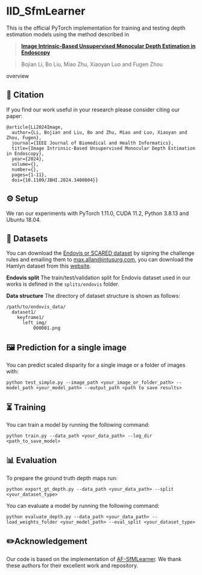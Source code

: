 # IID_SfmLearner
This is the official PyTorch implementation for training and testing depth estimation models using the method described in
> [**Image Intrinsic-Based Unsupervised Monocular Depth Estimation in Endoscopy**](https://ieeexplore.ieee.org/document/10530343)

> Bojian Li, Bo Liu, Miao Zhu, Xiaoyan Luo and Fugen Zhou

overview

## 📄 Citation
If you find our work useful in your research please consider citing our paper:
```
@article{Li2024Image,
  author={Li, Bojian and Liu, Bo and Zhu, Miao and Luo, Xiaoyan and Zhou, Fugen},
  journal={IEEE Journal of Biomedical and Health Informatics}, 
  title={Image Intrinsic-Based Unsupervised Monocular Depth Estimation in Endoscopy}, 
  year={2024},
  volume={},
  number={},
  pages={1-11},
  doi={10.1109/JBHI.2024.3400804}}
```

## ⚙️ Setup
We ran our experiments with PyTorch 1.11.0, CUDA 11.2, Python 3.8.13 and Ubuntu 18.04.

## 💾 Datasets
You can download the [Endovis or SCARED dataset](https://endovissub2019-scared.grand-challenge.org/) by signing the challenge rules and emailing them to [max.allan@intusurg.com](mailto:max.allan@intusurg.com),  you can download the Hamlyn dataset from this [website](http://hamlyn.doc.ic.ac.uk/vision/).

**Endovis split**
The train/test/validation split for Endovis dataset used in our works is defined in the  `splits/endovis`  folder.

**Data structure**
The directory of dataset structure is shown as follows:
```
/path/to/endovis_data/
  dataset1/
    keyframe1/
      left_img/
          000001.png
```
## 🖼️ Prediction for a single image
You can predict scaled disparity for a single image or a folder of images with:
```
python test_simple.py --image_path <your_image_or_folder_path> --model_path <your_model_path> --output_path <path to save results>
```

## ⏳ Training
You can train a model by running the following command:
```
python train.py --data_path <your_data_path> --log_dir <path_to_save_model>
```
## 📊 Evaluation
To prepare the ground truth depth maps run:
```
python export_gt_depth.py --data_path <your_data_path> --split <your_dataset_type>
```
You can evaluate a model by running the following command:
```
python evaluate_depth.py --data_path <your_data_path> --load_weights_folder <your_model_path> --eval_split <your_dataset_type>
```

## ✏️Acknowledgement
Our code is based on the implementation of [AF-SfMLearner](https://github.com/ShuweiShao/AF-SfMLearner). We thank these authors for their excellent work and repository.
